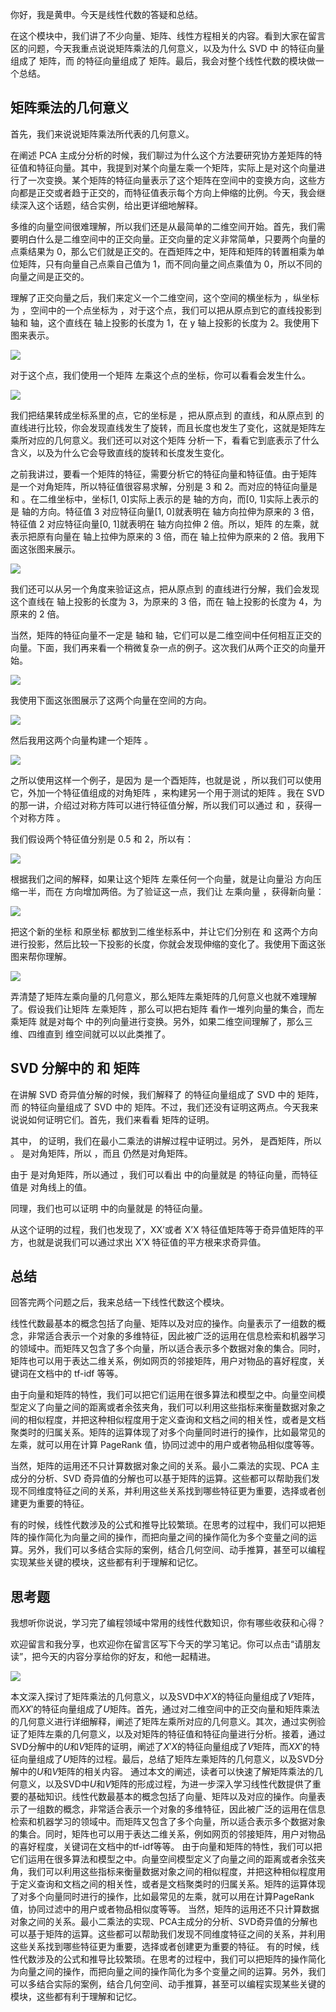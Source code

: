 你好，我是黄申。今天是线性代数的答疑和总结。

在这个模块中，我们讲了不少向量、矩阵、线性方程相关的内容。看到大家在留言区的问题，今天我重点说说矩阵乘法的几何意义，以及为什么 SVD 中 的特征向量组成了 矩阵，而 的特征向量组成了 矩阵。最后，我会对整个线性代数的模块做一个总结。

## 矩阵乘法的几何意义

首先，我们来说说矩阵乘法所代表的几何意义。

在阐述 PCA 主成分分析的时候，我们聊过为什么这个方法要研究协方差矩阵的特征值和特征向量。其中，我提到对某个向量左乘一个矩阵，实际上是对这个向量进行了一次变换。某个矩阵的特征向量表示了这个矩阵在空间中的变换方向，这些方向都是正交或者趋于正交的，而特征值表示每个方向上伸缩的比例。今天，我会继续深入这个话题，结合实例，给出更详细地解释。

多维的向量空间很难理解，所以我们还是从最简单的二维空间开始。首先，我们需要明白什么是二维空间中的正交向量。正交向量的定义非常简单，只要两个向量的点乘结果为 0，那么它们就是正交的。在酉矩阵之中，矩阵和矩阵的转置相乘为单位矩阵，只有向量自己点乘自己值为 1，而不同向量之间点乘值为 0，所以不同的向量之间是正交的。

理解了正交向量之后，我们来定义一个二维空间，这个空间的横坐标为 ，纵坐标为 ，空间中的一个点坐标为 ，对于这个点，我们可以把从原点到它的直线投影到 轴和 轴，这个直线在 轴上投影的长度为 1，在 y 轴上投影的长度为 2。我使用下图来表示。

![](img/img_67b0b2634a6c53339b41579bf34f80af.png)

对于这个点，我们使用一个矩阵 左乘这个点的坐标，你可以看看会发生什么。

![](img/img_423463beaff43e69429cc6b4f17910ba.png)

我们把结果转成坐标系里的点，它的坐标是 ，把从原点到 的直线，和从原点到 的直线进行比较，你会发现直线发生了旋转，而且长度也发生了变化，这就是矩阵左乘所对应的几何意义。我们还可以对这个矩阵 分析一下，看看它到底表示了什么含义，以及为什么它会导致直线的旋转和长度发生变化。

之前我讲过，要看一个矩阵的特征，需要分析它的特征向量和特征值。由于矩阵 是一个对角矩阵，所以特征值很容易求解，分别是 3 和 2。而对应的特征向量是 和 。在二维坐标中，坐标\[1, 0\]实际上表示的是 轴的方向，而\[0, 1\]实际上表示的是 轴的方向。特征值 3 对应特征向量\[1, 0\]就表明在 轴方向拉伸为原来的 3 倍，特征值 2 对应特征向量\[0, 1\]就表明在 轴方向拉伸 2 倍。所以，矩阵 的左乘，就表示把原有向量在 轴上拉伸为原来的 3 倍，而在 轴上拉伸为原来的 2 倍。我用下面这张图来展示。

![](img/img_8e42e5eace66c585d78dfa32226ec780.png)

我们还可以从另一个角度来验证这点，把从原点到 的直线进行分解，我们会发现这个直线在 轴上投影的长度为 3，为原来的 3 倍，而在 轴上投影的长度为 4，为原来的 2 倍。

当然，矩阵的特征向量不一定是 轴和 轴，它们可以是二维空间中任何相互正交的向量。下面，我们再来看一个稍微复杂一点的例子。这次我们从两个正交的向量开始。

![](img/img_32bfec48931dcc52354db9624a0d9bf3.png)

我使用下面这张图展示了这两个向量在空间的方向。

![](img/img_0795164dbc78540fc5c0fc56713ae504.png)

然后我用这两个向量构建一个矩阵 。

![](img/img_9a02adc8acb0d8f0b40bdc85eaea9cde.png)

之所以使用这样一个例子，是因为 是一个酉矩阵，也就是说 ，所以我们可以使用它，外加一个特征值组成的对角矩阵 ，来构建另一个用于测试的矩阵 。我在 SVD 的那一讲，介绍过对称方阵可以进行特征值分解，所以我们可以通过 和 ，获得一个对称方阵 。

我们假设两个特征值分别是 0.5 和 2，所以有：

![](img/img_2606792083d27b6333428d03918e606f.png)

根据我们之间的解释，如果让这个矩阵 左乘任何一个向量，就是让向量沿 方向压缩一半，而在 方向增加两倍。为了验证这一点，我们让 左乘向量 ，获得新向量：

![](img/img_2dd3d37508be334af83f9d6ec2a17fe3.png)

把这个新的坐标 和原坐标 都放到二维坐标系中，并让它们分别在 和 这两个方向进行投影，然后比较一下投影的长度，你就会发现伸缩的变化了。我使用下面这张图来帮你理解。

![](img/img_be3adac33d5359d8962ffa55f42ba6a0.png)

弄清楚了矩阵左乘向量的几何意义，那么矩阵左乘矩阵的几何意义也就不难理解了。假设我们让矩阵 左乘矩阵 ，那么可以把右矩阵 看作一堆列向量的集合，而左乘矩阵 就是对每个 中的列向量进行变换。另外，如果二维空间理解了，那么三维、四维直到 维空间就可以以此类推了。

## SVD 分解中的 和 矩阵

在讲解 SVD 奇异值分解的时候，我们解释了 的特征向量组成了 SVD 中的 矩阵，而 的特征向量组成了 SVD 中的 矩阵。不过，我们还没有证明这两点。今天我来说说如何证明它们。首先，我们来看看 矩阵的证明。

其中， 的证明，我们在最小二乘法的讲解过程中证明过。另外， 是酉矩阵，所以 。 是对角矩阵，所以 ，而且 仍然是对角矩阵。

由于 是对角矩阵，所以通过 ，我们可以看出 中的向量就是 的特征向量，而特征值是 对角线上的值。

同理，我们也可以证明 中的向量就是 的特征向量。

从这个证明的过程，我们也发现了，XX’或者 X’X 特征值矩阵等于奇异值矩阵的平方，也就是说我们可以通过求出 X’X 特征值的平方根来求奇异值。

## 总结

回答完两个问题之后，我来总结一下线性代数这个模块。

线性代数最基本的概念包括了向量、矩阵以及对应的操作。向量表示了一组数的概念，非常适合表示一个对象的多维特征，因此被广泛的运用在信息检索和机器学习的领域中。而矩阵又包含了多个向量，所以适合表示多个数据对象的集合。同时，矩阵也可以用于表达二维关系，例如网页的邻接矩阵，用户对物品的喜好程度，关键词在文档中的 tf-idf 等等。

由于向量和矩阵的特性，我们可以把它们运用在很多算法和模型之中。向量空间模型定义了向量之间的距离或者余弦夹角，我们可以利用这些指标来衡量数据对象之间的相似程度，并把这种相似程度用于定义查询和文档之间的相关性，或者是文档聚类时的归属关系。矩阵的运算体现了对多个向量同时进行的操作，比如最常见的左乘，就可以用在计算 PageRank 值，协同过滤中的用户或者物品相似度等等。

当然，矩阵的运用还不只计算数据对象之间的关系。最小二乘法的实现、PCA 主成分的分析、SVD 奇异值的分解也可以基于矩阵的运算。这些都可以帮助我们发现不同维度特征之间的关系，并利用这些关系找到哪些特征更为重要，选择或者创建更为重要的特征。

有的时候，线性代数涉及的公式和推导比较繁琐。在思考的过程中，我们可以把矩阵的操作简化为向量之间的操作，而把向量之间的操作简化为多个变量之间的运算。另外，我们可以多结合实际的案例，结合几何空间、动手推算，甚至可以编程实现某些关键的模块，这些都有利于理解和记忆。

## 思考题

我想听你说说，学习完了编程领域中常用的线性代数知识，你有哪些收获和心得？

欢迎留言和我分享，也欢迎你在留言区写下今天的学习笔记。你可以点击“请朋友读”，把今天的内容分享给你的好友，和他一起精进。

![](img/img_d0880927e2a522a038be2d04bf19dfe4%201.png)

本文深入探讨了矩阵乘法的几何意义，以及SVD中$X'X$的特征向量组成了$V$矩阵，而$XX'$的特征向量组成了$U$矩阵。首先，通过对二维空间中的正交向量和矩阵乘法的几何意义进行详细解释，阐述了矩阵左乘所对应的几何意义。其次，通过实例验证了矩阵左乘的几何意义，以及对矩阵的特征值和特征向量进行分析。接着，通过SVD分解中的$U$和$V$矩阵的证明，阐述了$X'X$的特征向量组成了$V$矩阵，而$XX'$的特征向量组成了$U$矩阵的过程。最后，总结了矩阵左乘矩阵的几何意义，以及SVD分解中的$U$和$V$矩阵的相关内容。 通过本文的阐述，读者可以快速了解矩阵乘法的几何意义，以及SVD中$U$和$V$矩阵的形成过程，为进一步深入学习线性代数提供了重要的基础知识。线性代数最基本的概念包括了向量、矩阵以及对应的操作。向量表示了一组数的概念，非常适合表示一个对象的多维特征，因此被广泛的运用在信息检索和机器学习的领域中。而矩阵又包含了多个向量，所以适合表示多个数据对象的集合。同时，矩阵也可以用于表达二维关系，例如网页的邻接矩阵，用户对物品的喜好程度，关键词在文档中的tf-idf等等。 由于向量和矩阵的特性，我们可以把它们运用在很多算法和模型之中。向量空间模型定义了向量之间的距离或者余弦夹角，我们可以利用这些指标来衡量数据对象之间的相似程度，并把这种相似程度用于定义查询和文档之间的相关性，或者是文档聚类时的归属关系。矩阵的运算体现了对多个向量同时进行的操作，比如最常见的左乘，就可以用在计算PageRank值，协同过滤中的用户或者物品相似度等等。 当然，矩阵的运用还不只计算数据对象之间的关系。最小二乘法的实现、PCA主成分的分析、SVD奇异值的分解也可以基于矩阵的运算。这些都可以帮助我们发现不同维度特征之间的关系，并利用这些关系找到哪些特征更为重要，选择或者创建更为重要的特征。 有的时候，线性代数涉及的公式和推导比较繁琐。在思考的过程中，我们可以把矩阵的操作简化为向量之间的操作，而把向量之间的操作简化为多个变量之间的运算。另外，我们可以多结合实际的案例，结合几何空间、动手推算，甚至可以编程实现某些关键的模块，这些都有利于理解和记忆。